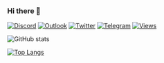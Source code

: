 ### Hi there 👋

[![Discord](https://img.shields.io/badge/Discord-7289DA?style=flat&logo=discord&logoColor=white)](https://discordapp.com/users/584799680224034817)
[![Outlook](https://img.shields.io/badge/Microsoft_Outlook-0078D4?style=flat&logo=microsoft-outlook&logoColor=white)](mailto:dev.sarmai@outlook.com)
[![Twitter](https://img.shields.io/badge/Twitter-%231DA1F2.svg?style=flat&logo=Twitter&logoColor=white)](https://twitter.com/dev_sarmai)
[![Telegram](https://img.shields.io/badge/Telegram-2CA5E0?style=flat&logo=telegram&logoColor=white)](https://t.me/ailen_sarm)
[![Views](https://komarev.com/ghpvc/?username=Sarmerer&style=flat&color=blueviolet&label=Views)](https://github.com/sarmai)

![GitHub stats](https://github-readme-stats-seven-liard.vercel.app/api?username=sarmai&show_icons=true&theme=github_dark&include_all_commits=true&hide=stars&count_private=true)


[![Top Langs](https://github-readme-stats-seven-liard.vercel.app/api/top-langs/?username=sarmai&layout=compact&theme=github_dark)](https://github.com/anuraghazra/github-readme-stats)

<!--
**sarmai/sarmai** is a ✨ _special_ ✨ repository because its `README.md` (this file) appears on your GitHub profile.

Here are some ideas to get you started:

- 🔭 I’m currently working on ...
- 🌱 I’m currently learning ...
- 👯 I’m looking to collaborate on ...
- 🤔 I’m looking for help with ...
- 💬 Ask me about ...
- 📫 How to reach me: ...
- 😄 Pronouns: ...
- ⚡ Fun fact: ...
-->
